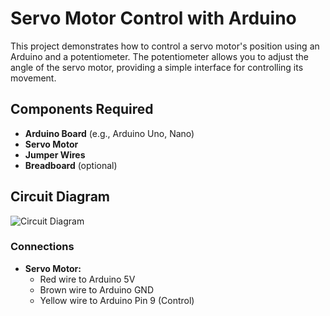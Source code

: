# Servo Motor Control with Arduino

This project demonstrates how to control a servo motor's position using an Arduino and a potentiometer. The potentiometer allows you to adjust the angle of the servo motor, providing a simple interface for controlling its movement.

## Components Required

- **Arduino Board** (e.g., Arduino Uno, Nano)
- **Servo Motor**
- **Jumper Wires**
- **Breadboard** (optional)

## Circuit Diagram

![Circuit Diagram](https://example.com/circuit-diagram.png) <!-- Replace with actual circuit diagram link -->

### Connections

- **Servo Motor:**
  - Red wire to Arduino 5V
  - Brown wire to Arduino GND
  - Yellow wire to Arduino Pin 9 (Control)




